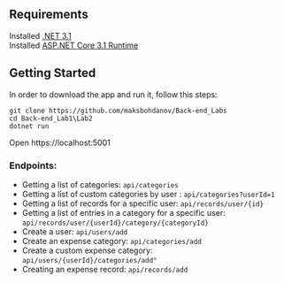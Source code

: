 ## Requirements
Installed [.NET 3.1](https://dotnet.microsoft.com/en-us/download/dotnet/thank-you/sdk-3.1.424-windows-x64-installer)  
Installed [ASP.NET Core 3.1 Runtime](https://dotnet.microsoft.com/en-us/download/dotnet/thank-you/runtime-aspnetcore-3.1.30-windows-x64-installer?cid=getdotnetcore)
## Getting Started
In order to download the app and run it, follow this steps:
```
git clone https://github.com/maksbohdanov/Back-end_Labs
cd Back-end_Lab1\Lab2
dotnet run
```
Open https://localhost:5001
### Endpoints:
* Getting a list of categories: `api/categories`
* Getting a list of custom categories by user : `api/categories?userId=1`
* Getting a list of records for a specific user: `api/records/user/{id}`
* Getting a list of entries in a category for a specific user: `api/records/user/{userId}/category/{categoryId}`
* Create a user: `api/users/add`
* Create an expense category: `api/categories/add`
* Create a custom expense category: `api/users/{userId}/categories/add"`
* Creating an expense record: `api/records/add`